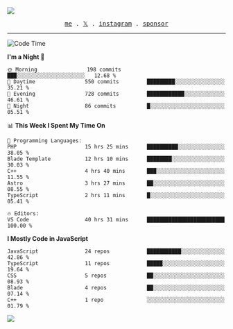 <img style="bottom: 800px;" src="https://imgur.com/rilHVxA.png"/>
<p align="center">
  <samp>
    <a href="https://fayln.com">me</a> .
    <!-- <a href="https://fayln.com/projects">projects</a> . -->
    <a href="https://go.fayln.com/twitter">𝕏</a> .
    <a href="https://go.fayln.com/instagram">instagram</a> .
<!--     <a href="https://go.fayln.com/polywork">polywork</a> . -->
    <a href="https://github.com/sponsors/faridhnzz">sponsor</a>
  </samp>
</p>

---
<!--START_SECTION:waka-->
![Code Time](http://img.shields.io/badge/Code%20Time-2%2C349%20hrs%2018%20mins-blue)

**I'm a Night 🦉** 

```text
🌞 Morning                198 commits         ███░░░░░░░░░░░░░░░░░░░░░░   12.68 % 
🌆 Daytime                550 commits         █████████░░░░░░░░░░░░░░░░   35.21 % 
🌃 Evening                728 commits         ████████████░░░░░░░░░░░░░   46.61 % 
🌙 Night                  86 commits          █░░░░░░░░░░░░░░░░░░░░░░░░   05.51 % 
```


📊 **This Week I Spent My Time On** 

```text
💬 Programming Languages: 
PHP                      15 hrs 25 mins      ██████████░░░░░░░░░░░░░░░   38.05 % 
Blade Template           12 hrs 10 mins      ████████░░░░░░░░░░░░░░░░░   30.03 % 
C++                      4 hrs 40 mins       ███░░░░░░░░░░░░░░░░░░░░░░   11.55 % 
Astro                    3 hrs 27 mins       ██░░░░░░░░░░░░░░░░░░░░░░░   08.55 % 
TypeScript               2 hrs 11 mins       █░░░░░░░░░░░░░░░░░░░░░░░░   05.41 % 

🔥 Editors: 
VS Code                  40 hrs 31 mins      █████████████████████████   100.00 % 
```

**I Mostly Code in JavaScript** 

```text
JavaScript               24 repos            ███████████░░░░░░░░░░░░░░   42.86 % 
TypeScript               11 repos            █████░░░░░░░░░░░░░░░░░░░░   19.64 % 
CSS                      5 repos             ██░░░░░░░░░░░░░░░░░░░░░░░   08.93 % 
Blade                    4 repos             ██░░░░░░░░░░░░░░░░░░░░░░░   07.14 % 
C++                      1 repo              ░░░░░░░░░░░░░░░░░░░░░░░░░   01.79 % 
```




<!--END_SECTION:waka-->

![](https://hit.yhype.me/github/profile?user_id=29797712)
